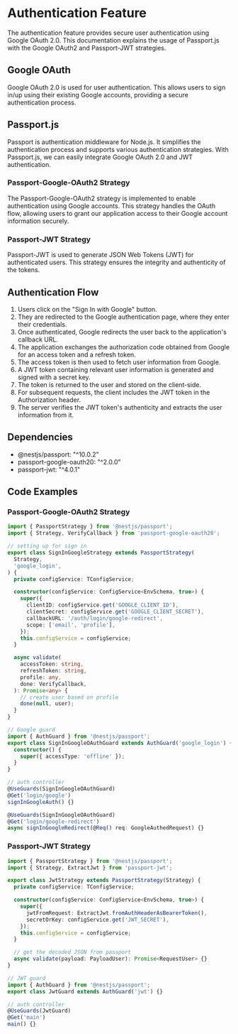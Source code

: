 # Authentication Feature

The authentication feature provides secure user authentication using Google OAuth 2.0. This documentation explains the usage of Passport.js with the Google OAuth2 and Passport-JWT strategies.

## Google OAuth
Google OAuth 2.0 is used for user authentication. This allows users to sign in/up using their existing Google accounts, providing a secure authentication process.

## Passport.js
Passport is authentication middleware for Node.js. It simplifies the authentication process and supports various authentication strategies. With Passport.js, we can easily integrate Google OAuth 2.0 and JWT authentication.

### Passport-Google-OAuth2 Strategy
The Passport-Google-OAuth2 strategy is implemented to enable authentication using Google accounts. This strategy handles the OAuth flow, allowing users to grant our application access to their Google account information securely.

### Passport-JWT Strategy
Passport-JWT is used to generate JSON Web Tokens (JWT) for authenticated users. This strategy ensures the integrity and authenticity of the tokens.

## Authentication Flow
1. Users click on the "Sign In with Google" button.
2. They are redirected to the Google authentication page, where they enter their credentials.
3. Once authenticated, Google redirects the user back to the application's callback URL.
4. The application exchanges the authorization code obtained from Google for an access token and a refresh token.
5. The access token is then used to fetch user information from Google.
6. A JWT token containing relevant user information is generated and signed with a secret key.
7. The token is returned to the user and stored on the client-side.
8. For subsequent requests, the client includes the JWT token in the Authorization header.
9. The server verifies the JWT token's authenticity and extracts the user information from it.

## Dependencies 
- @nestjs/passport: "^10.0.2"
- passport-google-oauth20: "^2.0.0"
- passport-jwt: "^4.0.1"

## Code Examples

### Passport-Google-OAuth2 Strategy
```ts
import { PassportStrategy } from '@nestjs/passport';
import { Strategy, VerifyCallback } from 'passport-google-oauth20';

// setting up for sign in
export class SignInGoogleStrategy extends PassportStrategy(
  Strategy,
  'google_login',
) {
  private configService: TConfigService;

  constructor(configService: ConfigService<EnvSchema, true>) {
    super({
      clientID: configService.get('GOOGLE_CLIENT_ID'),
      clientSecret: configService.get('GOOGLE_CLIENT_SECRET'),
      callbackURL: '/auth/login/google-redirect',
      scope: ['email', 'profile'],
    });
    this.configService = configService;
  }

  async validate(
    accessToken: string,
    refreshToken: string,
    profile: any,
    done: VerifyCallback,
  ): Promise<any> {
    // create user based on profile
    done(null, user);
  }
}

// Google guard
import { AuthGuard } from '@nestjs/passport';
export class SignInGoogleOAuthGuard extends AuthGuard('google_login') {
  constructor() {
    super({ accessType: 'offline' });
  }
}

// auth controller
@UseGuards(SignInGoogleOAuthGuard)
@Get('login/google')
signInGoogleAuth() {}

@UseGuards(SignInGoogleOAuthGuard)
@Get('login/google-redirect')
async signInGoogleRedirect(@Req() req: GoogleAuthedRequest) {}
```

### Passport-JWT Strategy
```ts
import { PassportStrategy } from '@nestjs/passport';
import { Strategy, ExtractJwt } from 'passport-jwt';

export class JwtStrategy extends PassportStrategy(Strategy) {
  private configService: TConfigService;

  constructor(configService: ConfigService<EnvSchema, true>) {
    super({
      jwtFromRequest: ExtractJwt.fromAuthHeaderAsBearerToken(),
      secretOrKey: configService.get('JWT_SECRET'),
    });
    this.configService = configService;
  }

  // get the decoded JSON from passport
  async validate(payload: PayloadUser): Promise<RequestUser> {}
}

// JWT guard
import { AuthGuard } from '@nestjs/passport';
export class JwtGuard extends AuthGuard('jwt') {}

// auth controller
@UseGuards(JwtGuard)
@Get('main')
main() {}
```